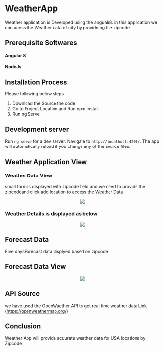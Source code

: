 # WeatherApp
Weather application is Developed using the angualr8. in this application we can acess the Weather data of city by providning the zipcode.

## Prerequisite Softwares
  #### Angular 8
  #### NodeJs
  
## Installation Process
Please following below steps
1) Download the Source the code
2) Go to Project Location and Run npm install
3) Run ng Serve

## Development server

Run `ng serve` for a dev server. Navigate to `http://localhost:4200/`. The app will automatically reload if you change any of the source files.

##  Weather Application View
 
###   Weather Data View 

small form is displayed with zipcode field and we need to provide the zipcodeand click add location to access the Weather Data

<p align='center'><img src="https://github.com/srinivas19955/WeatherApp/blob/main/images/WeatherApp.png?raw=true"></p>

### Weather Details is displayed as below
 
<p align='center'><img src="https://github.com/srinivas19955/WeatherApp/blob/main/images/WeatherData.png?raw=true"></p>

##  Forecast Data
Five daysForecast data displyed based on zipcode

## Forecast Data View 
<p align='center'><img src="https://github.com/srinivas19955/WeatherApp/blob/main/images/ForecastData.png?raw=true"></p>

## API Source
we have used the OpenWaether API to get real time weather data  Link (https://openweathermap.org/)
## Conclusion
 Weather App will provide acuurate weather data for USA locations by Zipcode

